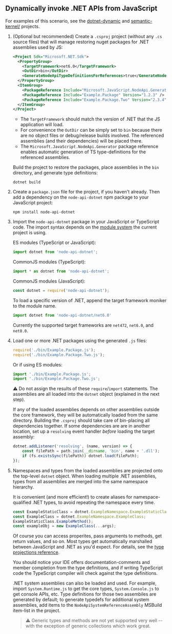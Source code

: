 ## Dynamically invoke .NET APIs from JavaScript

For examples of this scenario, see the
[dotnet-dynamic](https://github.com/microsoft/node-api-dotnet/tree/main/examples/dotnet-dynamic) and
[semantic-kernel/](https://github.com/microsoft/node-api-dotnet/tree/main/examples/semantic-kernel)
projects.

1. (Optional but recommended) Create a `.csproj` project (without any `.cs` source files) that will
   manage restoring nuget packages for .NET assemblies used by JS:
   ```xml
   <Project Sdk="Microsoft.NET.Sdk">
     <PropertyGroup>
       <TargetFramework>net6.0</TargetFramework>
       <OutDir>bin</OutDir>
       <GenerateNodeApiTypeDefinitionsForReferences>true</GenerateNodeApiTypeDefinitionsForReferences>
     </PropertyGroup>
     <ItemGroup>
       <PackageReference Include="Microsoft.JavaScript.NodeApi.Generator" Version="0.7.*" />
       <PackageReference Include="Example.Package" Version="1.2.3" />
       <PackageReference Include="Example.Package.Two" Version="2.3.4" />
     </ItemGroup>
   </Project>
   ```
   - The `TargetFramework` should match the version of .NET that the JS application will load.
   - For convenience the `OutDir` can be simply set to `bin` because there are no object files
     or debug/release builds involved. The referenced assemblies (and their dependencies)
     will be placed there.
   - The `Microsoft.JavaScript.NodeApi.Generator` package reference enables automatic generation
     of TS type-definitions for the referenced assemblies.

   Build the project to restore the packages, place assemblies in the `bin` directory, and generate
   type definitions:
   ```
   dotnet build
   ```

2. Create a `package.json` file for the project, if you haven't already. Then add a dependency on
the `node-api-dotnet` npm package to your JavaScript project:
    ```
    npm install node-api-dotnet
    ```

3. Import the `node-api-dotnet` package in your JavaScript or TypeScript code. The import syntax
   depends on the [module system](https://nodejs.org/api/esm.html) the current project is using.

   ES modules (TypeScript or JavaScript):
    ```JavaScript
    import dotnet from 'node-api-dotnet';
    ```
   CommonJS modules (TypeScript):
    ```TypeScript
    import * as dotnet from 'node-api-dotnet';
    ```
   CommonJS modules (JavaScript):
    ```JavaScript
    const dotnet = require('node-api-dotnet');
    ```

   To load a specific version of .NET, append the target framework moniker to the module name.
   ```JavaScript
   import dotnet from 'node-api-dotnet/net6.0'
   ```
   Currently the supported target frameworks are `net472`, `net6.0`, and `net8.0`.

4. Load one or more .NET packages using the generated `.js` files:
   ```JavaScript
   require('./bin/Example.Package.js');
   require('./bin/Example.Package.Two.js');
   ```
   Or if using ES modules:
   ```JavaScript
   import './bin/Example.Package.js';
   import './bin/Example.Package.Two.js';
   ```
   :warning: Do not assign the results of these `require`/`import` statements. The assemblies are
   all loaded into the `dotnet` object  (explained in the next step).

   If any of the loaded assemblies depends on other assemblies outside the core framework, they
   will be automatically loaded from the same directory. Building the `.csproj` should take care
   of bin-placing all dependencies together. If some dependencies are are in another location,
   set up a `resolving` event handler _before_ loading the target assembly:
   ```JavaScript
   dotnet.addListener('resolving', (name, version) => {
       const filePath = path.join(__dirname, 'bin', name + '.dll');
       if (fs.existsSync(filePath)) dotnet.load(filePath);
   });
   ```

5. Namespaces and types from the loaded assemblies are projected onto the top-level `dotnet` object.
   When loading multiple .NET assemblies, types from all assemblies are merged into the same
   namespace hierarchy.

   It is convenient (and more efficient!) to create aliases for
   namespace-qualified .NET types, to avoid repeating the namespace every time.
   ```JavaScript
   const ExampleStaticClass = dotnet.ExampleNamespace.ExampleStaticClass;
   const ExampleClass = dotnet.ExampleNamespace.ExampleClass;
   ExampleStaticClass.ExampleMethod();
   const exampleObj = new ExampleClass(...args);
   ```
   Of course you can access properites, pass arguments to methods, get return values, and so on.
   Most types get automatically marshalled between JavaScript and .NET as you'd expect. For
   details, see the [type projections reference](./typescript.md).

   You should notice your IDE offers documentation-comments and member completion from the type
   definitions, and if writing TypeScript code the TypeScript compiler will check against the
   type definitions.

   .NET system assemblies can also be loaded and used. For example, import `System.Runtime.js` to
   get the core types, `System.Console.js` to get console APIs, etc. Type definitions for those
   two assembiles are generated by default; to generate typedefs for additional system assemblies,
   add items to the `NodeApiSystemReferenceAssembly` MSBuild item-list in the project.

   > :warning: Generic types and methods are not yet supported very well -- with the exception of
   generic collections which work great.
